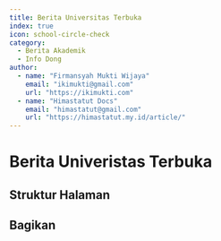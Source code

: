 ```yaml
--- 
title: Berita Universitas Terbuka
index: true
icon: school-circle-check
category:
  - Berita Akademik
  - Info Dong
author:
  - name: "Firmansyah Mukti Wijaya"
    email: "ikimukti@gmail.com"
    url: "https://ikimukti.com"
  - name: "Himastatut Docs"
    email: "himastatut@gmail.com"
    url: "https://himastatut.my.id/article/"
--- 
```


# Berita Univeristas Terbuka



## Struktur Halaman

<Catalog />


## Bagikan
<Share colorful />
<GitContributors />
<GitChangelog />